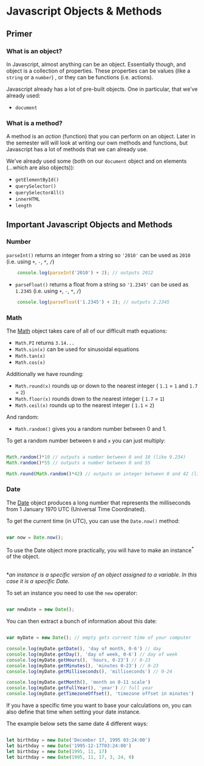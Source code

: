 # Javascript Objects & Methods

## Primer

### What is an object?
In Javascript, almost anything can be an object. Essentially though, and object is a collection of properties. These properties can be values (like a `string` or a `number`) , or they can be functions (i.e. actions).

Javascript already has a lot of pre-built objects. One in particular, that we&rsquo;ve already used:

- `document`

### What is a method?
A method is an *action* (function) that you can perform on an object. Later in the semester will will look at writing our own methods and functions, but Javascript has a lot of methods that we can already use.

We&rsquo;ve already used some (both on our `document` object and on elements (...which are also objects)):

- `getElementById()`
- `querySelector()`
- `querySelectorAll()`
- `innerHTML`
- `length`

## Important Javascript Objects and Methods

### Number
`parseInt()` returns an integer from a string so `'2010'` can be used as `2010` (i.e. using `+`, `-`, `*`, `/`)

```javascript
	console.log(parseInt('2010') + 2); // outputs 2012

```

- `parseFloat()` returns a float from a string so `'1.2345'` can be used as `1.2345` (i.e. using `+`, `-`, `*`, `/`)

```javascript
	console.log(parseFloat('1.2345') + 2); // outputs 2.2345

```

### Math
The [Math](https://developer.mozilla.org/en-US/docs/Web/JavaScript/Reference/Global_Objects/Math) object takes care of all of our difficult math equations:

- `Math.PI`  returns `3.14...`
- `Math.sin(x)` can be used for sinusoidal equations
- `Math.tan(x)`
- `Math.cos(x)`

Additionally we have rounding:

- `Math.round(x)` rounds up or down to the nearest integer ( `1.1` = `1` and `1.7` = `2`) 
- `Math.floor(x)` rounds down to the nearest integer ( `1.7` = `1`)
- `Math.ceil(x)` rounds up to the nearest integer ( `1.1` = `2`)

And random:
- `Math.random()` gives you a random number between 0 and 1.

To get a random number between `0` and `x` you can just multiply:

```javascript

Math.random()*10 // outputs a number between 0 and 10 (like 9.234)
Math.random()*55 // outputs a number between 0 and 55

Math.round(Math.random()*42) // outputs an integer between 0 and 42 (like 31)

```

### Date
The [Date](https://developer.mozilla.org/en-US/docs/Web/JavaScript/Reference/Global_Objects/Date) object produces a long number that represents the milliseconds from 1 January 1970 UTC (Universal Time Coordinated).

To get the current time (in UTC), you can use the `Date.now()` method:

```javascript

var now = Date.now();

```

To use the Date object more practically, you will have to make an instance<sup>\*</sup> of the object.

<br>\**an instance is a specific version of an object assigned to a variable. In this case it is a specific Date.*

To set an instance you need to use the `new` operator:

```javascript

var newDate = new Date();

```

You can then extract a bunch of information about this date:

```javascript

var myDate = new Date(); // empty gets current time of your computer

console.log(myDate.getDate(), 'day of month, 0-6') // day
console.log(myDate.getDay(), 'day of week, 0-6') // day of week
console.log(myDate.getHours(), 'hours, 0-23') // 0-23
console.log(myDate.getMinutes(), 'minutes 0-23') // 0-23
console.log(myDate.getMilliseconds(), 'milliseconds') // 0-24

console.log(myDate.getMonth(), 'month on 0-11 scale')
console.log(myDate.getFullYear(), 'year') // full year
console.log(myDate.getTimezoneOffset(), 'timezone offset in minutes')


```

If you have a specific time you want to base your calculations on, you can also define that time when setting your date instance. 

The example below sets the same date 4 different ways:
```javascript

let birthday = new Date('December 17, 1995 03:24:00')
let birthday = new Date('1995-12-17T03:24:00')
let birthday = new Date(1995, 11, 17)
let birthday = new Date(1995, 11, 17, 3, 24, 0)

```











